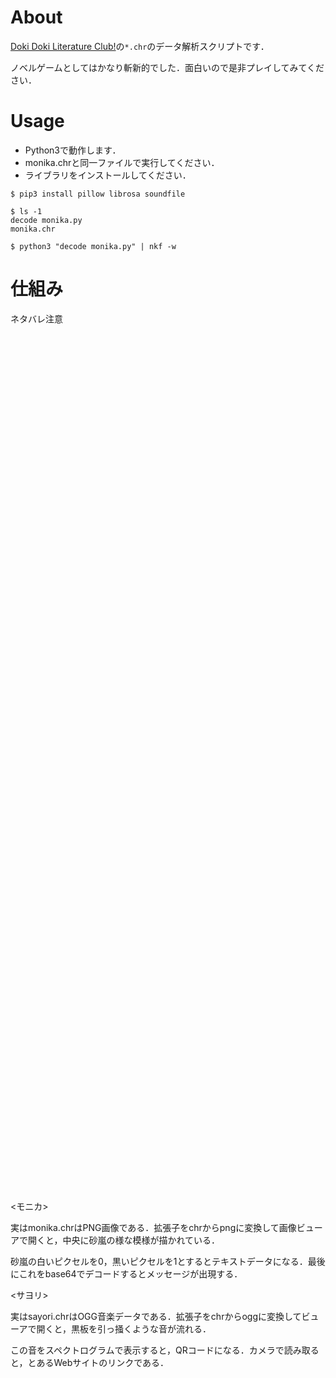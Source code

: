 # About

[Doki Doki Literature Club!](https://ddlc.moe/)の`*.chr`のデータ解析スクリプトです．

ノベルゲームとしてはかなり斬新的でした．面白いので是非プレイしてみてください．

# Usage

- Python3で動作します．
- monika.chrと同一ファイルで実行してください．
- ライブラリをインストールしてください．

```
$ pip3 install pillow librosa soundfile
```

```
$ ls -1
decode monika.py
monika.chr

$ python3 "decode monika.py" | nkf -w
```

# 仕組み
ネタバレ注意
```



































































































```

<モニカ>

実はmonika.chrはPNG画像である．拡張子をchrからpngに変換して画像ビューアで開くと，中央に砂嵐の様な模様が描かれている．

砂嵐の白いピクセルを0，黒いピクセルを1とするとテキストデータになる．最後にこれをbase64でデコードするとメッセージが出現する．

<サヨリ>

実はsayori.chrはOGG音楽データである．拡張子をchrからoggに変換してビューアで開くと，黒板を引っ掻くような音が流れる．

この音をスペクトログラムで表示すると，QRコードになる．カメラで読み取ると，とあるWebサイトのリンクである．
